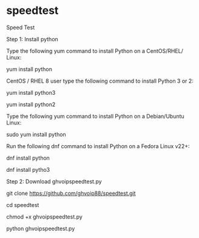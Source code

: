 # speedtest
Speed Test


Step 1: Install python

Type the following yum command to install Python on a CentOS/RHEL/ Linux:

yum install python

CentOS / RHEL 8 user type the following command to install Python 3 or 2:

yum install python3

yum install python2

Type the following yum command to install Python on a Debian/Ubuntu Linux:

sudo yum install python


Run the following dnf command to install Python on a Fedora Linux v22+:

dnf install python

dnf install pytho3


Step 2: Download ghvoipspeedtest.py


git clone https://github.com/ghvoip88/speedtest.git


cd speedtest

chmod +x ghvoipspeedtest.py

python ghvoipspeedtest.py

